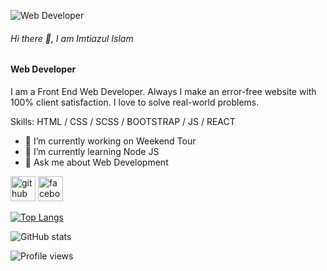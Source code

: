 ![Web Developer](https://scontent.fdac14-1.fna.fbcdn.net/v/t39.30808-6/281902401_151654910706410_4618759077895989010_n.jpg?stp=dst-jpg_p640x640&_nc_cat=110&ccb=1-6&_nc_sid=e3f864&_nc_eui2=AeHFF72bDskF_Uy98XgOImGfDefqcm9fGLAN5-pyb18YsMAeXl1w3egUohP-SXXo8MpgBYo1anCLD1fmhFlOsi2j&_nc_ohc=19HBp9XTCW8AX_kmWcZ&_nc_ht=scontent.fdac14-1.fna&oh=00_AT_YUn9FuymZl3vx0xk78fhDW5104utl_7RF-Kz0M60QsA&oe=6287FD56)

###### Hi there 👋, I am Imtiazul Islam
#### Web Developer

I am a Front End Web Developer. Always I make an error-free website with 100% client satisfaction. I love to solve real-world problems.

Skills: HTML / CSS / SCSS / BOOTSTRAP / JS  / REACT 

- 🔭 I’m currently working on Weekend Tour 
- 🌱 I’m currently learning Node JS 
- 💬 Ask me about Web Development 

[<img src='https://cdn.jsdelivr.net/npm/simple-icons@3.0.1/icons/github.svg' alt='github' height='40'>](https://github.com/imtiajul37)  [<img src='https://cdn.jsdelivr.net/npm/simple-icons@3.0.1/icons/facebook.svg' alt='facebook' height='40'>](https://www.facebook.com/imtiajul37)

  

[![Top Langs](https://github-readme-stats.vercel.app/api/top-langs/?username=imtiajul37)](https://github.com/anuraghazra/github-readme-stats)

![GitHub stats](https://github-readme-stats.vercel.app/api?username=imtiajul37&show_icons=true)  

![Profile views](https://gpvc.arturio.dev/imtiajul37)  
